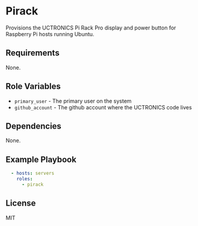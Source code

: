 # Pirack

Provisions the UCTRONICS Pi Rack Pro display and power button for Raspberry Pi hosts running Ubuntu.

## Requirements

None.

## Role Variables

*   `primary_user` - The primary user on the system
*   `github_account` - The github account where the UCTRONICS code lives

## Dependencies

None.

## Example Playbook

```yml
  - hosts: servers
    roles:
      - pirack
```

## License

MIT
